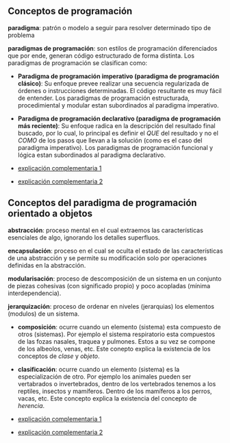 ## Conceptos de programación

**paradigma**: patrón o modelo a seguir para resolver determinado tipo de problema

**paradigmas de programación**: son estilos de programación diferenciados que por ende, generan código estructurado de forma distinta. Los paradigmas de programación se clasifican como: 
  - **Paradigma de programación imperativo (paradigma de programación clásico)**: Su enfoque prevee realizar una secuencia regularizada de órdenes o instrucciones determinadas. El código resultante es muy fácil de entender. Los paradigmas de programación estructurada, procedimiental y modular estan subordinados al paradigma imperativo.
  - **Paradigma de programación declarativo (paradigma de programación más reciente)**: Su enfoque radica en la descripción del resultado final buscado, por lo cual, lo principal es definir el *QUE* del resultado y no el *COMO* de los pasos que llevan a la solución (como es el caso del paradigma imperativo). Los paradigmas de programación funcional y lógica estan subordinados al paradigma declarativo.

- [explicación complementaria 1](https://medium.com/@Loopa/paradigmas-de-programaci%C3%B3n-programaci%C3%B3n-imperativa-y-programaci%C3%B3n-declarativa-4c4a4182fd87)
- [explicación complementaria 2](https://www.ionos.es/digitalguide/paginas-web/desarrollo-web/paradigmas-de-programacion/)

## Conceptos del paradigma de programación orientado a objetos

**abstracción**: proceso mental en el cual extraemos las características esenciales de algo, ignorando los detalles superfluos.

**encapsulación**: proceso en el cual se oculta el estado de las características de una abstracción y se permite su modificación solo por operaciones definidas en la abstracción. 

**modularisación**: proceso de descomposición de un sistema en un conjunto de piezas cohesivas (con significado propio) y poco  acopladas (mínima interdependencia). 

**jerarquización**: proceso de ordenar en niveles (jerarquias) los elementos (modulos) de un sistema.
  - **composición**: ocurre cuando un elemento (sistema) esta compuesto de otros (sistemas). Por ejemplo el sistema respiratorio esta compuestos de las fozas nasales, traquea y pulmones. Estos a su vez se compone de los albeolos, venas, etc. Este conepto explica la existencia de los conceptos de *clase* y *objeto*. 
  - **clasificación**: ocurre cuando un elemento (sistema) es la especialización de otro. Por ejemplo los animales pueden ser vertabrados o invertebrados,  dentro de los vertebrados tenemos a los reptiles, insectos y mamíferos. Dentro de los mamíferos a los perros, vacas, etc. Este concepto explica la existencia del concepto de *herencia*.

- [explicación complementaria 1](https://desarrolloweb.com/manuales/teoria-programacion-orientada-objetos.html)
- [explicación complementaria 2](https://www.youtube.com/watch?v=jQx8z1eNMXE)
